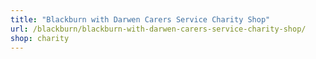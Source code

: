 ```yaml
---
title: "Blackburn with Darwen Carers Service Charity Shop"
url: /blackburn/blackburn-with-darwen-carers-service-charity-shop/
shop: charity
---
```

